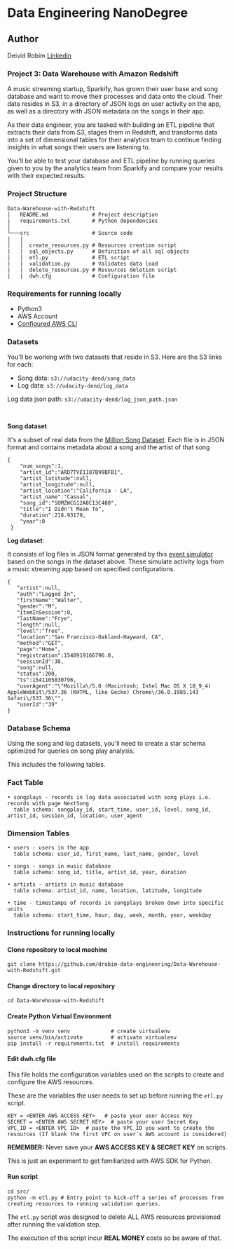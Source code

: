 # Data Engineering NanoDegree

## Author
Deivid Robim [Linkedin](https://www.linkedin.com/in/deivid-robim-200b3330/)

### Project 3: Data Warehouse with Amazon Redshift

A music streaming startup, Sparkify, has grown their user base and song database and want to move their processes and data onto the cloud.
Their data resides in S3, in a directory of JSON logs on user activity on the app, as well as a directory with JSON metadata on the songs in their app.

As their data engineer, you are tasked with building an ETL pipeline that extracts their data from S3, stages them in Redshift, and transforms data into a set of dimensional tables for their analytics team to continue finding insights in what songs their users are listening to.

You'll be able to test your database and ETL pipeline by running queries given to you by the analytics team from Sparkify and compare your results with their expected results.

### Project Structure
```
Data-Warehouse-with-Redshift
│   README.md              # Project description
|   requirements.txt       # Python dependencies
│
└───src                    # Source code
|   |
│   │  create_resources.py # Resources creation script
|   |  sql_objects.py      # Definition of all sql objects
|   |  etl.py              # ETL script
|   |  validation.py       # Validates data load
|   |  delete_resources.py # Resources deletion script
|   |  dwh.cfg             # Configuration file
```

### Requirements for running locally
- Python3
- AWS Account
- [Configured AWS CLI](https://docs.aws.amazon.com/cli/latest/userguide/cli-configure-quickstart.html)

### Datasets

You'll be working with two datasets that reside in S3. Here are the S3 links for each:

- Song data: `s3://udacity-dend/song_data`
- Log data: `s3://udacity-dend/log_data`

Log data json path: `s3://udacity-dend/log_json_path.json`

<br />

**Song dataset**

It's a subset of real data from the [Million Song Dataset](https://labrosa.ee.columbia.edu/millionsong/).
Each file is in JSON format and contains metadata about a song and the artist of that song
```
{
    "num_songs":1,
    "artist_id":"ARD7TVE1187B99BFB1",
    "artist_latitude":null,
    "artist_longitude":null,
    "artist_location":"California - LA",
    "artist_name":"Casual",
    "song_id":"SOMZWCG12A8C13C480",
    "title":"I Didn't Mean To",
    "duration":218.93179,
    "year":0
 }
```

**Log dataset**:

It consists of log files in JSON format generated by this [event simulator](https://github.com/Interana/eventsim) based on the songs in the dataset above.
These simulate activity logs from a music streaming app based on specified configurations.
```
{
   "artist":null,
   "auth":"Logged In",
   "firstName":"Walter",
   "gender":"M",
   "itemInSession":0,
   "lastName":"Frye",
   "length":null,
   "level":"free",
   "location":"San Francisco-Oakland-Hayward, CA",
   "method":"GET",
   "page":"Home",
   "registration":1540919166796.0,
   "sessionId":38,
   "song":null,
   "status":200,
   "ts":1541105830796,
   "userAgent":"\"Mozilla\/5.0 (Macintosh; Intel Mac OS X 10_9_4) AppleWebKit\/537.36 (KHTML, like Gecko) Chrome\/36.0.1985.143 Safari\/537.36\"",
   "userId":"39"
}
```
### Database Schema

Using the song and log datasets, you'll need to create a star schema optimized for queries on song play analysis.

This includes the following tables.

### Fact Table
```
• songplays - records in log data associated with song plays i.e. records with page NextSong
  table schema: songplay_id, start_time, user_id, level, song_id, artist_id, session_id, location, user_agent
```
### Dimension Tables
```
• users - users in the app
  table schema: user_id, first_name, last_name, gender, level

• songs - songs in music database
  table schema: song_id, title, artist_id, year, duration

• artists - artists in music database
  table schema: artist_id, name, location, latitude, longitude

• time - timestamps of records in songplays broken down into specific units
  table schema: start_time, hour, day, week, month, year, weekday
```
### Instructions for running locally

#### Clone repository to local machine
```
git clone https://github.com/drobim-data-engineering/Data-Warehouse-with-Redshift.git
```

#### Change directory to local repository
```
cd Data-Warehouse-with-Redshift
```

#### Create Python Virtual Environment
```
python3 -m venv venv             # create virtualenv
source venv/bin/activate         # activate virtualenv
pip install -r requirements.txt  # install requirements
```

#### Edit dwh.cfg file

This file holds the configuration variables used on the scripts to create and configure the AWS resources.

These are the variables the user needs to set up before running the `etl.py` script.

```
KEY = <ENTER AWS ACCESS KEY>   # paste your user Access Key
SECRET = <ENTER AWS SECRET KEY>  # paste your user Secret Key
VPC_ID = <ENTER VPC ID>  # paste the VPC_ID you want to create the resources (If blank the first VPC on user's AWS account is considered)
```
<b>REMEMBER:</b> Never save your <b>AWS ACCESS KEY & SECRET KEY</b> on scripts.

This is just an experiment to get familiarized with AWS SDK for Python.

#### Run script
```
cd src/
python -m etl.py # Entry point to kick-off a series of processes from creating resources to running validation queries.
```
The `etl.py` script was designed to delete ALL AWS resources provisioned after running the validation step.

The execution of this script incur <b>REAL MONEY</b> costs so be aware of that.
